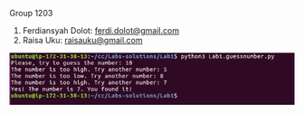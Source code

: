 Group 1203

1. Ferdiansyah Dolot: ferdi.dolot@gmail.com
2. Raisa Uku: raisauku@gmail.com


![alt text]( https://github.com/ferdidolot/CLOUD-COMPUTING-CLASS-2018/blob/master/Lab1/Lab1.AWSterminal.png)

